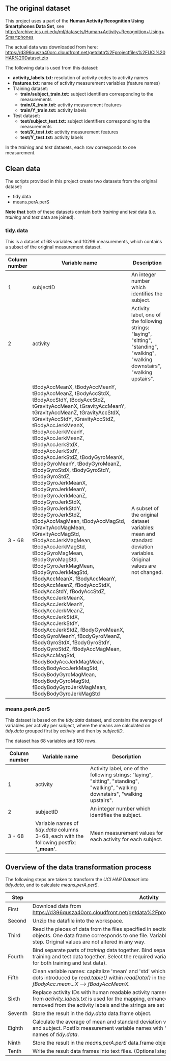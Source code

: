 ## The original dataset
This project uses a part of the **Human Activity Recognition Using Smartphones Data Set**, see http://archive.ics.uci.edu/ml/datasets/Human+Activity+Recognition+Using+Smartphones

The actual data was downloaded from here: https://d396qusza40orc.cloudfront.net/getdata%2Fprojectfiles%2FUCI%20HAR%20Dataset.zip

The following data is used from this dataset:
- **activity_labels.txt:** resolution of activity codes to activity names
- **features.txt:** name of activity measurement variables (feature names)
- Training dataset:
  - **train/subject_train.txt:** subject identifiers corresponding to the measurements
  - **train/X_train.txt:** activity measurement features
  - **train/Y_train.txt:** activity labels
- Test dataset:
  - **test/subject_test.txt:** subject identifiers corresponding to the measurements
  - **test/X_test.txt:** activity measurement features
  - **test/Y_test.txt:** activity labels

In the *training* and *test* datasets, each row corresponds to one measurement.

## Clean data
The scripts provided in this project create two datasets from the original dataset:
- tidy.data
- means.perA.perS

**Note that** both of these datasets contain both *training* and *test* data (i.e. *training* and *test* data are joined).

### tidy.data
This is a dataset of 68 variables and 10299 measurements, which contains a subset of the original measurement dataset.

Column number | Variable name | Description
--- | --- | ---
1 | subjectID | An integer number which identifies the subject.
2 | activity | Activity label, one of the following strings: "laying", "sitting", "standing", "walking", "walking downstairs", "walking upstairs".
3 - 68 | tBodyAccMeanX, tBodyAccMeanY, tBodyAccMeanZ, tBodyAccStdX, tBodyAccStdY, tBodyAccStdZ, tGravityAccMeanX, tGravityAccMeanY, tGravityAccMeanZ, tGravityAccStdX, tGravityAccStdY, tGravityAccStdZ, tBodyAccJerkMeanX, tBodyAccJerkMeanY, tBodyAccJerkMeanZ, tBodyAccJerkStdX, tBodyAccJerkStdY, tBodyAccJerkStdZ, tBodyGyroMeanX, tBodyGyroMeanY, tBodyGyroMeanZ, tBodyGyroStdX, tBodyGyroStdY, tBodyGyroStdZ, tBodyGyroJerkMeanX, tBodyGyroJerkMeanY, tBodyGyroJerkMeanZ, tBodyGyroJerkStdX, tBodyGyroJerkStdY, tBodyGyroJerkStdZ, tBodyAccMagMean, tBodyAccMagStd, tGravityAccMagMean, tGravityAccMagStd, tBodyAccJerkMagMean, tBodyAccJerkMagStd, tBodyGyroMagMean, tBodyGyroMagStd, tBodyGyroJerkMagMean, tBodyGyroJerkMagStd, fBodyAccMeanX, fBodyAccMeanY, fBodyAccMeanZ, fBodyAccStdX, fBodyAccStdY, fBodyAccStdZ, fBodyAccJerkMeanX, fBodyAccJerkMeanY, fBodyAccJerkMeanZ, fBodyAccJerkStdX, fBodyAccJerkStdY, fBodyAccJerkStdZ, fBodyGyroMeanX, fBodyGyroMeanY, fBodyGyroMeanZ, fBodyGyroStdX, fBodyGyroStdY, fBodyGyroStdZ, fBodyAccMagMean, fBodyAccMagStd, fBodyBodyAccJerkMagMean, fBodyBodyAccJerkMagStd, fBodyBodyGyroMagMean, fBodyBodyGyroMagStd, fBodyBodyGyroJerkMagMean, fBodyBodyGyroJerkMagStd | A subset of the original dataset variables: mean and standard deviation variables. Original values are not changed.

### means.perA.perS
This dataset is based on the *tidy.data* dataset, and contains the average of variables per activity per subject, where the means are calculated on *tidy.data* grouped first by *activity* and then by *subjectID*.

The dataset has 68 variables and 180 rows.

Column number | Variable name | Description
--- | --- | ---
1 | activity | Activity label, one of the following strings: "laying", "sitting", "standing", "walking", "walking downstairs", "walking upstairs".
2 | subjectID | An integer number which identifies the subject.
3 - 68 | Variable names of *tidy.data* columns 3-68, each with the following postfix: **'_mean'**. | Mean measurement values for each activity for each subject.

## Overview of the data transformation process
The following steps are taken to transform the *UCI HAR Dataset* into *tidy.data*, and to calculate *means.perA.perS*.

Step | Activity | Done by
--- | --- | ---
First | Download data from https://d396qusza40orc.cloudfront.net/getdata%2Fprojectfiles%2FUCI%20HAR%20Dataset.zip | getData()
Second | Unzip the datafile into the workspace. | getData()
Third | Read the pieces of data from the files specified in section *The original dataset* into data.frame objects. One data frame corresponds to one file. Variable names and classes are specified in this step. Original values are not altered in any way. | readData()
Fourth | Bind separate parts of *training* data together. Bind separate parts of *test* data together. Bind training and test data together. Select the required variables (note: this is done prior to binding for both training and test data). | restructureData()
Fifth | Clean variable names: capitalize 'mean' and 'std' which are between dots, then remove all the dots introduced by *read.table()* within *readData()* in the third step. For example: *fBodyAcc.mean...X* --> *fBodyAccMeanX*. | restructureData()
Sixth | Replace activity IDs with human readable activity names in the *activity* variable. The data read from *activity_labels.txt* is used for the mapping, enhanced with a few modifications: '_' is removed from the activity labels and the strings are set to lower case. | restructureData()
Seventh | Store the result in the *tidy.data* data.frame object. | PA()
Eighth | Calculate the average of mean and standard deviation variables of *tidy.data* grouped by activity and subject. Postfix measurement variable names with *'_mean'* to distinguish from variable names of *tidy.data*. | meanActivityData()
Ninth | Store the result in the *means.perA.perS* data.frame object. | PA()
Tenth | Write the result data frames into text files. (Optional step.) | writeFiles() 
